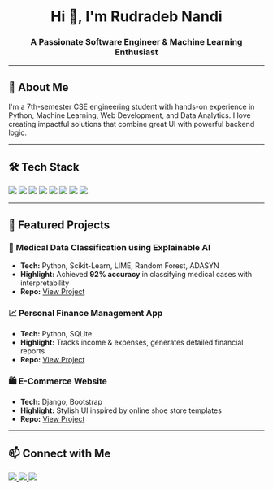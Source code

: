 <h1 align="center">Hi 👋, I'm Rudradeb Nandi</h1>
<h3 align="center">A Passionate Software Engineer & Machine Learning Enthusiast</h3>

---

## 🚀 About Me
<p>
I'm a 7th-semester CSE engineering student with hands-on experience in 
Python, Machine Learning, Web Development, and Data Analytics.  
I love creating impactful solutions that combine great UI with powerful backend logic.
</p>

---

## 🛠 Tech Stack
<p>
<img src="https://img.shields.io/badge/Python-3776AB?style=for-the-badge&logo=python&logoColor=white"/>
<img src="https://img.shields.io/badge/Django-092E20?style=for-the-badge&logo=django&logoColor=white"/>
<img src="https://img.shields.io/badge/FastAPI-009688?style=for-the-badge&logo=fastapi&logoColor=white"/>
<img src="https://img.shields.io/badge/JavaScript-F7DF1E?style=for-the-badge&logo=javascript&logoColor=black"/>
<img src="https://img.shields.io/badge/Bootstrap-7952B3?style=for-the-badge&logo=bootstrap&logoColor=white"/>
<img src="https://img.shields.io/badge/PostgreSQL-4169E1?style=for-the-badge&logo=postgresql&logoColor=white"/>
<img src="https://img.shields.io/badge/MySQL-4479A1?style=for-the-badge&logo=mysql&logoColor=white"/>
<img src="https://img.shields.io/badge/TensorFlow-FF6F00?style=for-the-badge&logo=tensorflow&logoColor=white"/>
</p>

---

## 📂 Featured Projects

### 🏥 Medical Data Classification using Explainable AI
- **Tech:** Python, Scikit-Learn, LIME, Random Forest, ADASYN  
- **Highlight:** Achieved **92% accuracy** in classifying medical cases with interpretability  
- **Repo:** [View Project](https://github.com/yourusername/medical-data-classification)

### 📈 Personal Finance Management App
- **Tech:** Python, SQLite  
- **Highlight:** Tracks income & expenses, generates detailed financial reports  
- **Repo:** [View Project](https://github.com/yourusername/personal-finance-app)

### 🛍 E-Commerce Website
- **Tech:** Django, Bootstrap  
- **Highlight:** Stylish UI inspired by online shoe store templates  
- **Repo:** [View Project](https://github.com/yourusername/e-commerce-site)

---

## 📫 Connect with Me
<p>
<a href="https://linkedin.com/in/yourusername" target="_blank">
<img src="https://img.shields.io/badge/LinkedIn-0A66C2?style=for-the-badge&logo=linkedin&logoColor=white"/>
</a>
<a href="https://github.com/yourusername" target="_blank">
<img src="https://img.shields.io/badge/GitHub-181717?style=for-the-badge&logo=github&logoColor=white"/>
</a>
<a href="mailto:youremail@example.com">
<img src="https://img.shields.io/badge/Email-D14836?style=for-the-badge&logo=gmail&logoColor=white"/>
</a>
</p>
